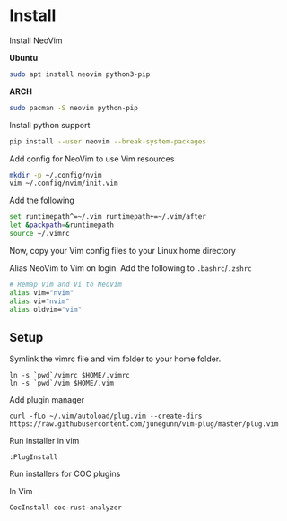 # Install

Install NeoVim

**Ubuntu**
```bash
sudo apt install neovim python3-pip
```

**ARCH**
```bash
sudo pacman -S neovim python-pip
```

Install python support
```bash
pip install --user neovim --break-system-packages
```

Add config for NeoVim to use Vim resources
```bash
mkdir -p ~/.config/nvim
vim ~/.config/nvim/init.vim
```

Add the following
```bash
set runtimepath^=~/.vim runtimepath+=~/.vim/after
let &packpath=&runtimepath
source ~/.vimrc
```

Now, copy your Vim config files to your Linux home directory

Alias NeoVim to Vim on login. Add the following to `.bashrc`/`.zshrc`

```bash
# Remap Vim and Vi to NeoVim
alias vim="nvim"
alias vi="nvim"
alias oldvim="vim"
```

## Setup

Symlink the vimrc file and vim folder to your home folder.

```shell
ln -s `pwd`/vimrc $HOME/.vimrc
ln -s `pwd`/vim $HOME/.vim
```

Add plugin manager

```shell
curl -fLo ~/.vim/autoload/plug.vim --create-dirs https://raw.githubusercontent.com/junegunn/vim-plug/master/plug.vim
```

Run installer in vim

```shell
:PlugInstall
```

Run installers for COC plugins

In Vim
```shell
CocInstall coc-rust-analyzer
```
